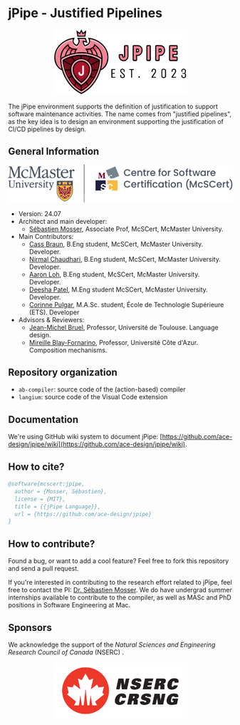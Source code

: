 # jPipe - Justified Pipelines

<div align="center">

  <img alt="tool logo" src="./docs/logo.svg" width="300">

</div>

The jPipe environment supports the definition of justification to support software maintenance activities. The name comes from "justified pipelines", as the key idea is to design an environment supporting the justification of CI/CD pipelines by design.

## General Information

<div align="center">

![nserc](./docs/sponsors/mcscert.svg)

</div>

- Version: 24.07
- Architect and main developer:
  - [Sébastien Mosser](https://mosser.github.io/), Associate Prof, McSCert, McMaster University.
- Main Contributors:
  - [Cass Braun](https://www.linkedin.com/in/cass-braun/), B.Eng student, McSCert, McMaster University. Developer.
  - [Nirmal Chaudhari](https://www.linkedin.com/in/nirmal2003/), B.Eng student, McSCert, McMaster University. Developer.
  - [Aaron Loh](https://www.linkedin.com/in/aaron-loh26/), B.Eng student, McSCert, McMaster University. Developer.
  - [Deesha Patel](https://www.linkedin.com/in/deeshupatel/), M.Eng student McSCert, McMaster University. Developer.
  - [Corinne Pulgar](https://www.linkedin.com/in/corinne-pulgar-12a58190/), M.A.Sc. student, École de Technologie Supérieure (ETS). Developer
- Advisors & Reviewers:
  - [Jean-Michel Bruel](https://jmbruel.netlify.app/), Professor, Université de Toulouse. Language design.
  - [Mireille Blay-Fornarino](https://mireilleblayfornarino.i3s.unice.fr/), Professor, Université Côte d'Azur. Composition mechanisms.


## Repository organization

  - `ab-compiler`: source code of the (action-based) compiler
  - `langium`: source code of the Visual Code extension

## Documentation

We're using GitHub wiki system to document jPipe: [https://github.com/ace-design/jpipe/wiki](https://github.com/ace-design/jpipe/wiki).

## How to cite?

```bibtex
@software{mcscert:jpipe,
  author = {Mosser, Sébastien},
  license = {MIT},
  title = {{jPipe Language}},
  url = {https://github.com/ace-design/jpipe}
}
```

## How to contribute?

Found a bug, or want to add a cool feature? Feel free to fork this repository and send a pull request. 

If you're interested in contributing to the research effort related to jPipe, feel free to contact the PI: [Dr. Sébastien Mosser](mailto:mossers@mcmaster.ca). We do have undergrad summer internships available to contribute to the compiler, as well as MASc and PhD positions in Software Engineering at Mac.


## Sponsors


We acknowledge the support of the _Natural Sciences and Engineering Research Council of Canada_ (NSERC) .

<div align="center">

  <img alt="NSERC logo" src="./docs/sponsors/nserc.svg" width="300">

</div>
